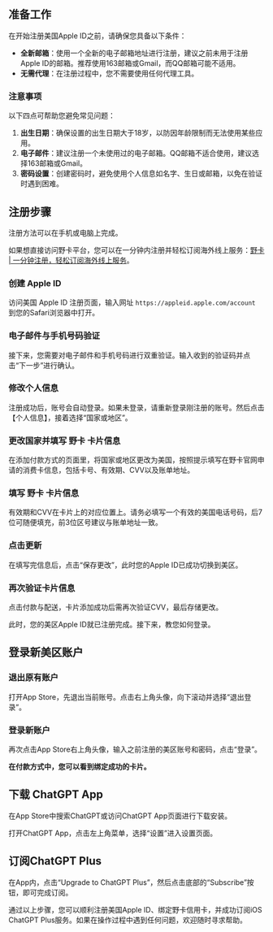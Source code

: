 ## 准备工作

在开始注册美国Apple ID之前，请确保您具备以下条件：

- **全新邮箱**：使用一个全新的电子邮箱地址进行注册，建议之前未用于注册Apple ID的邮箱。推荐使用163邮箱或Gmail，而QQ邮箱可能不适用。
- **无需代理**：在注册过程中，您不需要使用任何代理工具。

### 注意事项

以下四点可帮助您避免常见问题：

1. **出生日期**：确保设置的出生日期大于18岁，以防因年龄限制而无法使用某些应用。
2. **电子邮件**：建议注册一个未使用过的电子邮箱。QQ邮箱不适合使用，建议选择163邮箱或Gmail。
3. **密码设置**：创建密码时，避免使用个人信息如名字、生日或邮箱，以免在验证时遇到困难。

## 注册步骤

注册方法可以在手机或电脑上完成。

如果想直接访问野卡平台，您可以在一分钟内注册并轻松订阅海外线上服务：[野卡 | 一分钟注册，轻松订阅海外线上服务](https://bit.ly/bewildcard)。

### 创建 Apple ID

访问美国 Apple ID 注册页面，输入网址 `https://appleid.apple.com/account` 到您的Safari浏览器中打开。

### 电子邮件与手机号码验证

接下来，您需要对电子邮件和手机号码进行双重验证。输入收到的验证码并点击“下一步”进行确认。

### 修改个人信息

注册成功后，账号会自动登录。如果未登录，请重新登录刚注册的账号。然后点击【个人信息】，接着选择“国家或地区”。

### 更改国家并填写 野卡 卡片信息

在添加付款方式的页面里，将国家或地区更改为美国，按照提示填写在野卡官网申请的消费卡信息，包括卡号、有效期、CVV以及账单地址。

### 填写 野卡 卡片信息

有效期和CVV在卡片上的对应位置上。请务必填写一个有效的美国电话号码，后7位可随便填充，前3位区号建议与账单地址一致。

### 点击更新

在填写完信息后，点击“保存更改”，此时您的Apple ID已成功切换到美区。

### 再次验证卡片信息

点击付款与配送，卡片添加成功后需再次验证CVV，最后存储更改。

此时，您的美区Apple ID就已注册完成。接下来，教您如何登录。

## 登录新美区账户

### 退出原有账户

打开App Store，先退出当前账号。点击右上角头像，向下滚动并选择“退出登录”。

### 登录新账户

再次点击App Store右上角头像，输入之前注册的美区账号和密码，点击“登录”。

<strong>在付款方式中，您可以看到绑定成功的卡片。</strong>

## 下载 ChatGPT App

在App Store中搜索ChatGPT或访问ChatGPT App页面进行下载安装。

打开ChatGPT App，点击左上角菜单，选择“设置”进入设置页面。

## 订阅ChatGPT Plus

在App内，点击“Upgrade to ChatGPT Plus”，然后点击底部的“Subscribe”按钮，即可完成订阅。

通过以上步骤，您可以顺利注册美国Apple ID、绑定野卡信用卡，并成功订阅iOS ChatGPT Plus服务。如果在操作过程中遇到任何问题，欢迎随时寻求帮助。